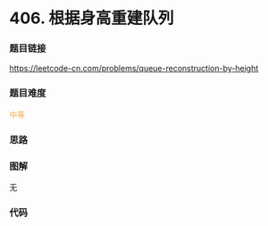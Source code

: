 # 406. 根据身高重建队列

### 题目链接

https://leetcode-cn.com/problems/queue-reconstruction-by-height

### 题目难度

<font color=#F0AD4E>中等</font>

### 思路



### 图解

无

### 代码

```python
```
